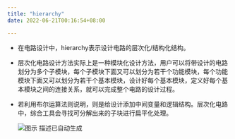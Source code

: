 ```yaml
---
title: "hierarchy"
date: 2022-06-21T00:16:54+08:00

---
```


-   在电路设计中，hierarchy表示设计电路的层次化/结构化结构。

-   层次化电路设计方法实际上是一种模块化设计方法，用户可以将带设计的电路划分为多个子模块，每个子模块下面又可以划分为若干个功能模块，每个功能模块下面又可以划分为若干个基本模块，设计好每个基本模块，定义好每个基本模块之间的连接关系，就可以完成整个电路的设计过程。

-   若利用布尔运算法则说明，则是给设计添加中间变量和逻辑结构。层次化电路中，综合工具会寻找可分解出来的子块进行扁平化处理。

    ![图示 描述已自动生成](/media/3.png)